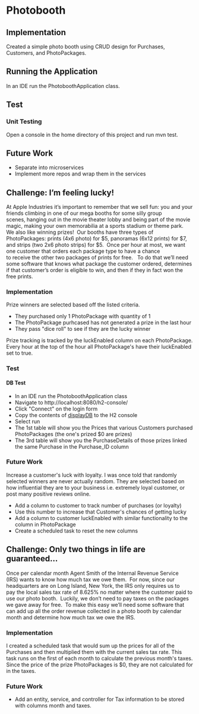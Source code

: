 # Photobooth

## Implementation 
Created a simple photo booth using CRUD design for Purchases, Customers, and PhotoPackages.

## Running the Application
In an IDE run the PhotoboothApplication class.

## Test
### Unit Testing
Open a console in the home directory of this project and run mvn test.

## Future Work
- Separate into microservices
- Implement more repos and wrap them in the services

## Challenge: I’m feeling lucky!
At Apple Industries it’s important to remember that we sell fun: you and your friends climbing in one of
our mega booths for some silly group scenes, hanging out in the movie theater lobby and being part of
the movie magic, making your own memorabilia at a sports stadium or theme park.   We also like
winning prizes! 
Our booths have three types of PhotoPackages: prints (4x6 photo) for $5, panoramas (6x12 prints) for
$7, and strips (two 2x6 photo strips) for $5.  Once per hour at most, we want one customer
that orders each package type to have a chance to receive the other two packages of prints for free.   To
do that we’ll need some software that knows what package the customer ordered, determines if that
customer’s order is eligible to win, and then if they in fact won the free prints.

### Implementation
Prize winners are selected based off the listed criteria.
- They purchased only 1 PhotoPackage with quantity of 1
- The PhotoPackage purhcased has not generated a prize in the last hour
- They pass "dice roll" to see if they are the lucky winner

Prize tracking is tracked by the luckEnabled column on each PhotoPackage. Every hour at the top of the hour all PhotoPackage's have their luckEnabled set to true.

### Test
#### DB Test
- In an IDE run the PhotoboothApplication class
- Navigate to http://localhost:8080/h2-console/
- Click "Connect" on the login form
- Copy the contents of [displayDB](https://github.com/ZanePerrinSmith/photobooth/blob/master/db/sql/displayDB.sql) to the H2 console
- Select run
- The 1st table will show you the Prices that various Customers purchased PhotoPackages (the one's prized $0 are prizes)
- The 3rd table will show you the PurchaseDetails of those prizes linked the same Purchase in the Purchase_ID column
### Future Work
Increase a customer's luck with loyalty. I was once told that randomly selected winners are never actually random.
They are selected based on how influential they are to your business i.e. extremely loyal customer, or post many positive reviews online.

- Add a column to customer to track number of purchases (or loyalty)
- Use this number to increase that Customer's chances of getting lucky
- Add a column to customer luckEnabled with similar functionality to the column in PhotoPackage
- Create a scheduled task to reset the new columns

## Challenge: Only two things in life are guaranteed…
Once per calendar month Agent Smith of the Internal Revenue Service (IRS) wants to know how much
tax we owe them.  For now, since our headquarters are on Long Island, New York, the IRS only requires
us to pay the local sales tax rate of 8.625% no matter where the customer paid to use our photo booth. 
Luckily, we don’t need to pay taxes on the packages we gave away for free.  To make this easy we’ll
need some software that can add up all the order revenue collected in a photo booth by calendar month
and determine how much tax we owe the IRS.

### Implementation
I created a scheduled task that would sum up the prices for all of the Purchases and then multiplied them with the current sales tax rate.
This task runs on the first of each month to calculate the previous month's taxes. Since the price of the prize PhotoPackages is $0,
they are not calculated for in the taxes.

### Future Work
- Add an entity, service, and controller for Tax information to be stored with columns month and taxes.

